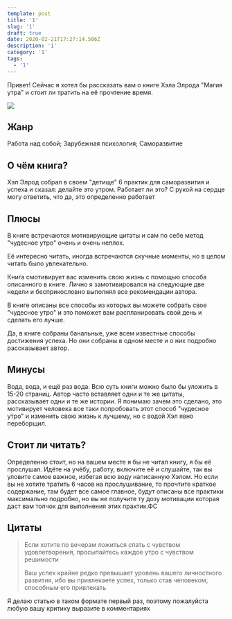 ```yaml
---
template: post
title: '1'
slug: '1'
draft: true
date: 2020-02-21T17:27:14.506Z
description: '1'
category: '1'
tags:
  - '1'
---
```

Привет! Сейчас я хотел бы рассказать вам о книге Хэла Элрода "Магия утра" и стоит ли тратить на её прочтение время.

![](/media/42-line-bible.jpg)

## Жанр

Работа над собой; Зарубежная психология; Саморазвитие

## О чём книга?

Хэл Элрод собрал в своем "детище" 6 практик для саморазвития и успеха и сказал: делайте это утром. Работает ли это? С рукой на сердце могу ответить, что да, это определенно работает

## Плюсы

В книге встречаются мотивирующие цитаты и сам по себе метод "чудесное утро" очень и очень неплох.

Её интересно читать, иногда встречаются скучные моменты, но в целом читать было увлекательно.

Книга смотивирует вас изменить свою жизнь с помощью способа описанного в книге. Лично я замотивировался на следующие две недели и беcприкословно выполнял все рекомендации автора.

В книге описаны все способы из которых вы можете собрать свое "чудесное утро" и это поможет вам распланировать свой день и сделать его лучше.

Да, в книге собраны банальные, уже всем известные способы достижения успеха. Но они собраны в одном месте и о них подробно рассказывает автор.

## Минусы

Вода, вода, и ещё раз вода. Всю суть книги можно было бы уложить в 15-20 страниц. Автор часто вставляет одни и те же цитаты, рассказывает одни и те же истории. Я понимаю зачем это сделано, это мотивирует человека все таки попробовать этот способ "чудесное утро" и изменить свою жизнь к лучшему, но с водой Хэл явно переборщил.

## Стоит ли читать?

Определенно стоит, но на вашем месте я бы не читал книгу, я бы её прослушал. Идёте на учёбу, работу, включите её и слушайте, так вы уловите самое важное, избегая всю воду написанную Хэлом. Но если вы не хотите тратить 6 часов на прослушивание, то прочтите краткое содержание, там будет все самое главное, будут описаны все практики максимально подробно, но вы не получите ту дозу мотивации которая даст вам толчок для выполнения этих практик.ФС

## Цитаты

> Если хотите по вечерам ложиться спать с чувством удовлетворения, просыпайтесь каждое утро с чувством решимости
>
> Ваш успех крайне редко превышает уровень вашего личностного развития, ибо вы привлекаете успех, только став человеком, способным его привлекать

Я делаю статью в таком формате первый раз, поэтому пожалуйста любую вашу критику выразите в комментариях
